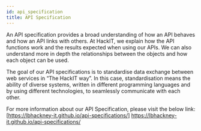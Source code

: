 ```yaml
---
id: api_specification
title: API Specification
---
```


An API specification provides a broad understanding of how an API behaves and how an API links with others. At HackIT, we  explain how the API functions work and the results expected when using our APIs. 
 We can also understand more in depth the relationships between the objects and how each object can be used.


The goal of our API specifications is to standardise data exchange between web services in “The HackIT way”.  In this case, standardisation means the ability of diverse systems, written in different programming languages and by using different technologies, to seamlessly communicate with each other.

For more information about our API Specification, please visit the below link: 
[https://lbhackney-it.github.io/api-specifications/] https://lbhackney-it.github.io/api-specifications/